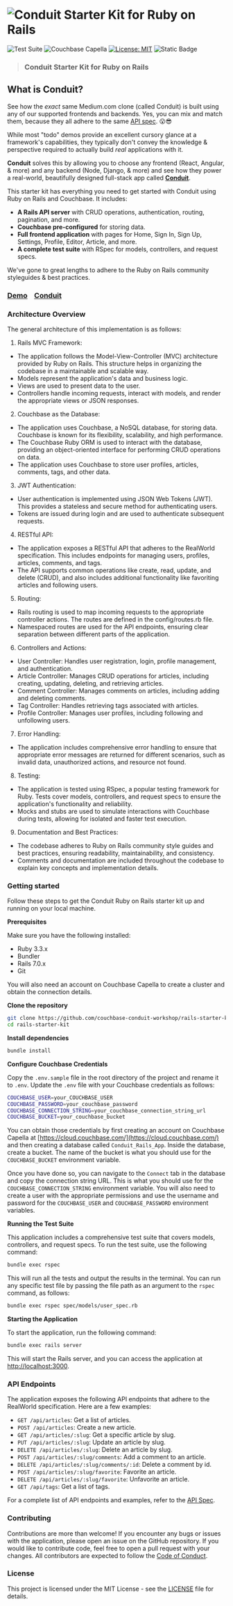 # ![Conduit Starter Kit for Ruby on Rails](conduit_readme_banner.png)

![Test Suite](https://github.com/couchbase-conduit-workshop/rails-starter-kit/actions/workflows/run-tests.yml/badge.svg)
![Couchbase Capella](https://img.shields.io/badge/Couchbase_Capella-Enabled-red)
[![License: MIT](https://cdn.prod.website-files.com/5e0f1144930a8bc8aace526c/65dd9eb5aaca434fac4f1c34_License-MIT-blue.svg)](/LICENSE)
![Static Badge](https://img.shields.io/badge/Code_of_Conduct-Contributor_Covenant-violet.svg)

> ### Conduit Starter Kit for Ruby on Rails

## What is Conduit?

See how the *exact* same Medium.com clone (called Conduit) is built using any of our supported frontends and backends. Yes, you can mix and match them, because they all adhere to the same [API spec](https://realworld-docs.netlify.app/docs/specs/backend-specs/introduction). 😮😎

While most "todo" demos provide an excellent cursory glance at a framework's capabilities, they typically don't convey the knowledge & perspective required to actually build _real_ applications with it.

**Conduit** solves this by allowing you to choose any frontend (React, Angular, & more) and any backend (Node, Django, & more) and see how they power a real-world, beautifully designed full-stack app called [**Conduit**](https://conduit.realworld.how).

This starter kit has everything you need to get started with Conduit using Ruby on Rails and Couchbase. It includes:

- **A Rails API server** with CRUD operations, authentication, routing, pagination, and more.
- **Couchbase pre-configured** for storing data.
- **Full frontend application** with pages for Home, Sign In, Sign Up, Settings, Profile, Editor, Article, and more.
- **A complete test suite** with RSpec for models, controllers, and request specs.

We've gone to great lengths to adhere to the Ruby on Rails community styleguides & best practices.

### [Demo](https://demo.realworld.io/)&nbsp;&nbsp;&nbsp;&nbsp;[Conduit](https://github.com/gothinkster/realworld)

### Architecture Overview

The general architecture of this implementation is as follows:

1. Rails MVC Framework:

* The application follows the Model-View-Controller (MVC) architecture provided by Ruby on Rails. This structure helps in organizing the codebase in a maintainable and scalable way.
* Models represent the application's data and business logic.
* Views are used to present data to the user.
* Controllers handle incoming requests, interact with models, and render the appropriate views or JSON responses.

2. Couchbase as the Database:

* The application uses Couchbase, a NoSQL database, for storing data. Couchbase is known for its flexibility, scalability, and high performance.
* The Couchbase Ruby ORM is used to interact with the database, providing an object-oriented interface for performing CRUD operations on data.
* The application uses Couchbase to store user profiles, articles, comments, tags, and other data.

3. JWT Authentication:

* User authentication is implemented using JSON Web Tokens (JWT). This provides a stateless and secure method for authenticating users.
* Tokens are issued during login and are used to authenticate subsequent requests.

4. RESTful API:

* The application exposes a RESTful API that adheres to the RealWorld specification. This includes endpoints for managing users, profiles, articles, comments, and tags.
* The API supports common operations like create, read, update, and delete (CRUD), and also includes additional functionality like favoriting articles and following users.

5. Routing:

* Rails routing is used to map incoming requests to the appropriate controller actions. The routes are defined in the config/routes.rb file.
* Namespaced routes are used for the API endpoints, ensuring clear separation between different parts of the application.

6. Controllers and Actions:

* User Controller: Handles user registration, login, profile management, and authentication.
* Article Controller: Manages CRUD operations for articles, including creating, updating, deleting, and retrieving articles.
* Comment Controller: Manages comments on articles, including adding and deleting comments.
* Tag Controller: Handles retrieving tags associated with articles.
* Profile Controller: Manages user profiles, including following and unfollowing users.

7. Error Handling:

* The application includes comprehensive error handling to ensure that appropriate error messages are returned for different scenarios, such as invalid data, unauthorized actions, and resource not found.

8. Testing:

* The application is tested using RSpec, a popular testing framework for Ruby. Tests cover models, controllers, and request specs to ensure the application's functionality and reliability.
* Mocks and stubs are used to simulate interactions with Couchbase during tests, allowing for isolated and faster test execution.

9. Documentation and Best Practices:

* The codebase adheres to Ruby on Rails community style guides and best practices, ensuring readability, maintainability, and consistency.
* Comments and documentation are included throughout the codebase to explain key concepts and implementation details.

### Getting started

Follow these steps to get the Conduit Ruby on Rails starter kit up and running on your local machine.

**Prerequisites**

Make sure you have the following installed:

* Ruby 3.3.x
* Bundler
* Rails 7.0.x
* Git

You will also need an account on Couchbase Capella to create a cluster and obtain the connection details.

**Clone the repository**

```bash
git clone https://github.com/couchbase-conduit-workshop/rails-starter-kit.git
cd rails-starter-kit
```

**Install dependencies**

```bash
bundle install
```

**Configure Couchbase Credentials**

Copy the `.env.sample` file in the root directory of the project and rename it to `.env`. Update the `.env` file with your Couchbase credentials as follows:

```bash
COUCHBASE_USER=your_COUCHBASE_USER
COUCHBASE_PASSWORD=your_couchbase_password
COUCHBASE_CONNECTION_STRING=your_couchbase_connection_string_url
COUCHBASE_BUCKET=your_couchbase_bucket
```

You can obtain those credentials by first creating an account on Couchbase Capella at [https://cloud.couchbase.com/](https://cloud.couchbase.com/) and then creating a database called `Conduit_Rails_App`. Inside the database, create a bucket. The name of the bucket is what you should use for the `COUCHBASE_BUCKET` environment variable.

Once you have done so, you can navigate to the `Connect` tab in the database and copy the connection string URL. This is what you should use for the `COUCHBASE_CONNECTION_STRING` environment variable. You will also need to create a user with the appropriate permissions and use the username and password for the `COUCHBASE_USER` and `COUCHBASE_PASSWORD` environment variables.

**Running the Test Suite**

This application includes a comprehensive test suite that covers models, controllers, and request specs. To run the test suite, use the following command:

```bash
bundle exec rspec
```

This will run all the tests and output the results in the terminal. You can run any specific test file by passing the file path as an argument to the `rspec` command, as follows:

```bash
bundle exec rspec spec/models/user_spec.rb
```

**Starting the Application**

To start the application, run the following command:

```bash
bundle exec rails server
```

This will start the Rails server, and you can access the application at [http://localhost:3000](http://localhost:3000).

### API Endpoints

The application exposes the following API endpoints that adhere to the RealWorld specification. Here are a few examples:

* `GET /api/articles`: Get a list of articles.
* `POST /api/articles`: Create a new article.
* `GET /api/articles/:slug`: Get a specific article by slug.
* `PUT /api/articles/:slug`: Update an article by slug.
* `DELETE /api/articles/:slug`: Delete an article by slug.
* `POST /api/articles/:slug/comments`: Add a comment to an article.
* `DELETE /api/articles/:slug/comments/:id`: Delete a comment by id.
* `POST /api/articles/:slug/favorite`: Favorite an article.
* `DELETE /api/articles/:slug/favorite`: Unfavorite an article.
* `GET /api/tags`: Get a list of tags.

For a complete list of API endpoints and examples, refer to the [API Spec](https://realworld-docs.netlify.app/docs/specs/backend-specs/introduction).

### Contributing

Contributions are more than welcome! If you encounter any bugs or issues with the application, please open an issue on the GitHub repository. If you would like to contribute code, feel free to open a pull request with your changes. All contributors are expected to follow the [Code of Conduct](CODE_OF_CONDUCT.md).

### License

This project is licensed under the MIT License - see the [LICENSE](LICENSE) file for details.
